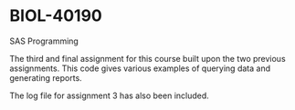 BIOL-40190
==========

SAS Programming

The third and final assignment for this course built upon the two previous assignments. This code gives various examples of querying data and generating reports.

The log file for assignment 3 has also been included.
